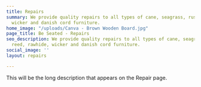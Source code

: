 ```yaml
---
title: Repairs
summary: We provide quality repairs to all types of cane, seagrass, rush, reed, rawhide,
  wicker and danish cord furniture.
home_image: "/uploads/Canva - Brown Wooden Board.jpg"
page_title: Be Seated - Repairs
seo_description: We provide quality repairs to all types of cane, seagrass, rush,
  reed, rawhide, wicker and danish cord furniture.
social_image: ''
layout: repairs

---
```

This will be the long description that appears on the Repair page.